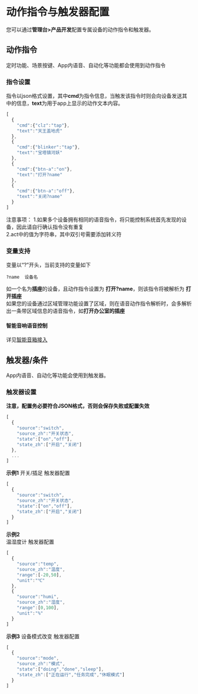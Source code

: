 # 动作指令与触发器配置  
您可以通过**管理台>产品开发**配置专属设备的动作指令和触发器。

## 动作指令  
定时功能、场景按键、App内语音、自动化等功能都会使用到动作指令  
### 指令设置  
指令以json格式设置，其中**cmd**为指令信息，当触发该指令时则会向设备发送其中的信息，**text**为用于app上显示的动作文本内容。  
```javascript
[
  {
    "cmd":{"clz":"tap"},
    "text":"天王盖地虎"
  },
  {
    "cmd":{"blinker":"tap"},
    "text":"宝塔镇河妖"
  },
  {
    "cmd":{"btn-a":"on"},
    "text":"打开?name"
  },
  {
    "cmd":{"btn-a":"off"},
    "text":"关闭?name"
  }
]
```
注意事项：
1.如果多个设备拥有相同的语音指令，将只能控制系统首先发现的设备，因此请自行确认指令没有重复  
2.act中的值为字符串，其中双引号需要添加转义符  

### 变量支持
变量以“?”开头，当前支持的变量如下    
```
?name  设备名
```
如一个名为**插座**的设备，且动作指令设置为 **打开?name**，则该指令将被解析为 **打开插座**  
如果您的设备通过区域管理功能设置了区域，则在语音动作指令解析时，会多解析出一条带区域信息的语音指令，如**打开办公室的插座**  

#### 智能音响语音控制  
详见[智能音箱接入](?file=004-特有功能/00-智能音箱接入 "智能音箱接入")  


## 触发器/条件  
App内语音、自动化等功能会使用到触发器。  
### 触发器设置
**注意，配置务必要符合JSON格式，否则会保存失败或配置失效**
```javascript
[
  {
    "source":"switch",
    "source_zh":"开关状态",
    "state":["on","off"],
    "state_zh":["开启","关闭"]
  },
  ...
]
```

**示例1**
开关/插足 触发器配置
```javascript
[
  {
    "source":"switch",
    "source_zh":"开关状态",
    "state":["on","off"],
    "state_zh":["开启","关闭"]
  }
]
```

**示例2**  
温湿度计 触发器配置
```javascript
[
  {
    "source":"temp",
    "source_zh":"温度",
    "range":[-20,50],
    "unit":"℃"
  },
  {
    "source":"humi",
    "source_zh":"湿度",
    "range":[0,100],
    "unit":"%"
  }
]
```

**示例3**
设备模式改变 触发器配置
```javascript
[
  {
    "source":"mode",
    "source_zh":"模式",
    "state":["doing","done","sleep"],
    "state_zh":["正在运行","任务完成","休眠模式"]
  }
]
``` 